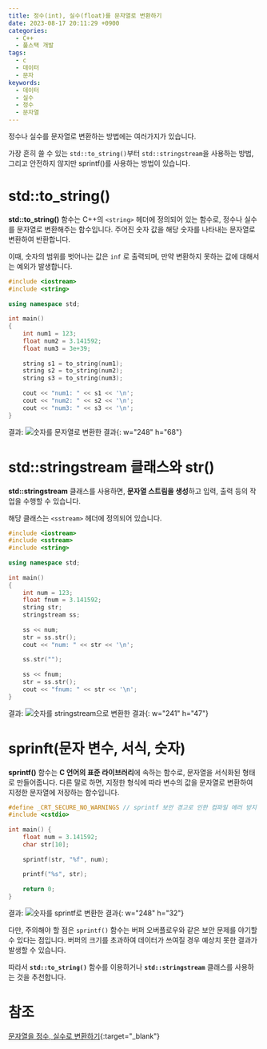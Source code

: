 ```yaml
---
title: 정수(int), 실수(float)를 문자열로 변환하기
date: 2023-08-17 20:11:29 +0900
categories:
  - C++
  - 풀스택 개발
tags:
  - c
  - 데이터
  - 문자
keywords:
  - 데이터
  - 실수
  - 정수
  - 문자열
---
```


정수나 실수를 문자열로 변환하는 방법에는 여러가지가 있습니다.

가장 흔히 쓸 수 있는 `std::to_string()`부터 `std::stringstream`을 사용하는 방법, 그리고 안전하지 않지만 sprintf()를 사용하는 방법이 있습니다.

# std::to_string()

 <span class="keyword">**std::to_string()**</span> 함수는 C++의 `<string>` 헤더에 정의되어 있는 함수로, <span class="font_highlight">정수나 실수를 문자열로 변환해주는 함수</span>입니다.
주어진 숫자 값을 해당 숫자를 나타내는 문자열로 변환하여 반환합니다.

이때, 숫자의 범위를 벗어나는 값은 `inf` 로 출력되며, 만약 변환하지 못하는 값에 대해서는 예외가 발생합니다.

```cpp
#include <iostream>
#include <string>
 
using namespace std;
 
int main()
{
    int num1 = 123;
    float num2 = 3.141592;
    float num3 = 3e+39;
 
    string s1 = to_string(num1);
    string s2 = to_string(num2);
    string s3 = to_string(num3);
 
    cout << "num1: " << s1 << '\n';
    cout << "num2: " << s2 << '\n';
    cout << "num3: " << s3 << '\n';
}
```

결과:
![숫자를 문자열로 변환한 결과](https://i.postimg.cc/1X4Rg3Cs/to-01.png){: w="248" h="68"}


# std::stringstream 클래스와 str()

 <span class="keyword">**std::stringstream**</span> 클래스를 사용하면, **문자열 스트림을 생성**하고 입력, 출력 등의 작업을 수행할 수 있습니다.

해당 클래스는 `<sstream>` 헤더에 정의되어 있습니다.

```cpp
#include <iostream>
#include <sstream>
#include <string>
 
using namespace std;
 
int main()
{
    int num = 123;
    float fnum = 3.141592;
    string str;
    stringstream ss;
 
    ss << num;
    str = ss.str();
    cout << "num: " << str << '\n';
 
    ss.str("");
 
    ss << fnum;
    str = ss.str();
    cout << "fnum: " << str << '\n';
}
```

결과:
![숫자를 stringstream으로 변환한 결과](https://i.postimg.cc/zDPXsTvB/to-02.png){: w="241" h="47"}

# sprinft(문자 변수, 서식, 숫자)

 <span class="keyword">**sprintf()**</span> 함수는 **C 언어의 표준 라이브러리**에 속하는 함수로, 문자열을 서식화된 형태로 만들어줍니다. 다른 말로 하면, 지정한 형식에 따라 변수의 값을 문자열로 변환하여 지정한 문자열에 저장하는 함수입니다.

```cpp
#define _CRT_SECURE_NO_WARNINGS // sprintf 보안 경고로 인한 컴파일 에러 방지
#include <cstdio>
 
int main() {
    float num = 3.141592;
    char str[10];
 
    sprintf(str, "%f", num);
 
    printf("%s", str);
 
    return 0;
}
```

결과:
![숫자를 sprintf로 변환한 결과](https://i.postimg.cc/VvTfXPpM/to-03.png){:  w="248" h="32"}

다만, 주의해야 할 점은 `sprintf()` 함수는 버퍼 오버플로우와 같은 보안 문제를 야기할 수 있다는 점입니다.
버퍼의 크기를 초과하여 데이터가 쓰여질 경우 예상치 못한 결과가 발생할 수 있습니다.

따라서 **`std::to_string()`** 함수를 이용하거나 **`std::stringstream`** 클래스를 사용하는 것을 추천합니다.

# 참조
[문자열을 정수, 실수로 변환하기](/posts/%EB%AC%B8%EC%9E%90%EC%97%B4%EC%9D%84-%EC%A0%95%EC%88%98-%EC%8B%A4%EC%88%98%EB%A1%9C-%EB%B3%80%ED%99%98%ED%95%98%EA%B8%B0/){:target="_blank"}
